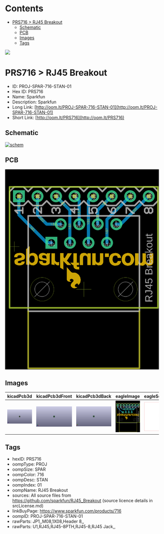 



Contents
========

* [PRS716 > RJ45 Breakout](#prs716--rj45-breakout)
	* [Schematic](#schematic)
	* [PCB](#pcb)
	* [Images](#images)
	* [Tags](#tags)
  
![][im]
# PRS716 > RJ45 Breakout

- ID: PROJ-SPAR-716-STAN-01
- Hex ID: PRS716
- Name: Sparkfun
- Description: Sparkfun
- Long Link: [http://oom.lt/PROJ-SPAR-716-STAN-01](http://oom.lt/PROJ-SPAR-716-STAN-01)
- Short Link: [http://oom.lt/PRS716](http://oom.lt/PRS716)

## Schematic
  
[![schem](eagleSchemImage.png)](eagleSchemImage.png)
## PCB
  
[![pcb](eagleImage.png)](eagleImage.png)
## Images
  
  

|kicadPcb3d|kicadPcb3dFront|kicadPcb3dBack|eagleImage|eagleSchemImage|
| :---: | :---: | :---: | :---: | :---: |
|[![kicadPcb3d](kicadPcb3d_140.png)](kicadPcb3d.png)|[![kicadPcb3dFront](kicadPcb3dFront_140.png)](kicadPcb3dFront.png)|[![kicadPcb3dBack](kicadPcb3dBack_140.png)](kicadPcb3dBack.png)|[![eagleImage](eagleImage_140.png)](eagleImage.png)|[![eagleSchemImage](eagleSchemImage_140.png)](eagleSchemImage.png)|

## Tags

- hexID: PRS716
- oompType: PROJ
- oompSize: SPAR
- oompColor: 716
- oompDesc: STAN
- oompIndex: 01
- oompName: RJ45 Breakout
- sources: All source files from https://github.com/sparkfun/RJ45_Breakout (source licence details in srcLicense.md)
- linkBuyPage: https://www.sparkfun.com/products/716
- oompID: PROJ-SPAR-716-STAN-01
- rawParts: JP1,,M08,1X08,Header 8,,
- rawParts: U1,RJ45,RJ45-8PTH,RJ45-8,RJ45 Jack,,



[im]: kicadPcb3d_450.png
